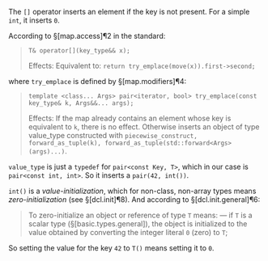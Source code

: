 The `[]` operator inserts an element if the key is not present. For a simple `int`, it inserts `0`.

According to §[map.access]¶2 in the standard:

> `T& operator[](key_type&& x);`
>
> Effects: Equivalent to: `return try_emplace(move(x)).first->second;`

where `try_emplace` is defined by §[map.modifiers]¶4:

> `template <class... Args> pair<iterator, bool> try_emplace(const key_type& k, Args&&... args);`
>
> Effects: If the map already contains an element whose key is equivalent to `k`, there is no effect. Otherwise inserts an object of type value_type constructed with `piecewise_construct, forward_as_tuple(k), forward_as_tuple(std::forward<Args>(args)...)`.

`value_type` is just a `typedef` for `pair<const Key, T>`, which in our case is `pair<const int, int>`. So it inserts a `pair(42, int())`.

`int()` is a *value-initialization*, which for non-class, non-array types means *zero-initialization* (see §[dcl.init]¶8). And according to §[dcl.init.general]¶6:

> To zero-initialize an object or reference of type `T` means:
> — if `T` is a scalar type (§[basic.types.general]), the object is initialized to the value obtained by converting the integer literal `0` (zero) to `T`;

So setting the value for the key `42` to `T()` means setting it to `0`.